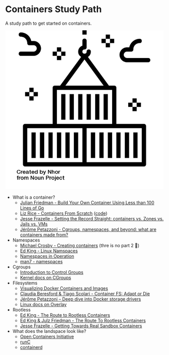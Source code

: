 # Containers Study Path
A study path to get started on containers.

<div style="text-align: center"><img src="https://raw.githubusercontent.com/gcapizzi/containers-study-path/master/icon.png"></div>

  - What is a container?
    * [Julian Friedman - Build Your Own Container Using Less than 100 Lines of Go](https://www.infoq.com/articles/build-a-container-golang)
    * [Liz Rice - Containers From Scratch](https://www.youtube.com/watch?v=8fi7uSYlOdc) ([code](https://github.com/lizrice/containers-from-scratch))
    * [Jesse Frazelle - Setting the Record Straight: containers vs. Zones vs. Jails vs. VMs](https://blog.jessfraz.com/post/containers-zones-jails-vms/)
    * [Jérôme Petazzoni - Cgroups, namespaces, and beyond: what are containers made from?
](https://www.youtube.com/watch?v=sK5i-N34im8)
  - Namespaces
    * [Michael Crosby - Creating containers](http://crosbymichael.com/creating-containers-part-1.html) (thre is no part 2 🙁)
    * [Ed King - Linux Namspaces](https://medium.com/@teddyking/linux-namespaces-850489d3ccf)
    * [Namespaces in Operation](https://lwn.net/Articles/531114/)
    * [man7 - namespaces](http://man7.org/linux/man-pages/man7/namespaces.7.html)
  - Cgroups
    * [Introduction to Control Groups](https://0xax.gitbooks.io/linux-insides/content/Cgroups/linux-cgroups-1.html)
    * [Kernel docs on CGroups](https://www.kernel.org/doc/Documentation/cgroup-v1/00-INDEX)
  - Filesystems
    * [Visualizing Docker Containers and Images](http://merrigrove.blogspot.co.uk/2015/10/visualizing-docker-containers-and-images.html)
    * [Claudia Beresford & Tiago Scolari - Container FS: Adapt or Die](https://www.youtube.com/watch?v=lctMC1WNd1U)
    * [Jérôme Petazzoni – Deep dive into Docker storage drivers](https://www.youtube.com/watch?v=hk6wqNBLlxQ)
    * [Linux docs on Overlay](https://www.kernel.org/doc/Documentation/filesystems/overlayfs.txt)
  - Rootless
    * [Ed King - The Route to Rootless Containers](https://www.cloudfoundry.org/blog/route-rootless-containers/)
    * [Ed King & Julz Friedman - The Route To Rootless Containers](https://www.youtube.com/watch?v=j4GO2d3YjmE)
    * [Jesse Frazelle - Getting Towards Real Sandbox Containers](https://blog.jessfraz.com/post/getting-towards-real-sandbox-containers/)
  - What does the landspace look like?
    * [Open Containers Initiative](https://www.opencontainers.org/)
    * [runC](https://github.com/opencontainers/runc)
    * [containerd](https://containerd.io/)
